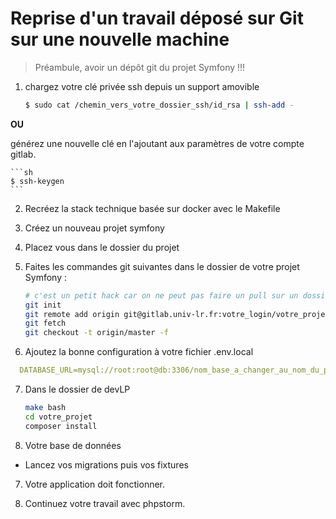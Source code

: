 # Reprise d'un travail déposé sur Git sur une nouvelle machine

> Préambule, avoir un dépôt git du projet Symfony !!!

1. chargez votre clé privée ssh depuis un support amovible

    ```sh
    $ sudo cat /chemin_vers_votre_dossier_ssh/id_rsa | ssh-add -
    ```

**OU**

générez une nouvelle clé en l'ajoutant aux paramètres de votre compte gitlab.

    ```sh
    $ ssh-keygen
    ```

2. Recréez la stack technique basée sur docker avec le Makefile
   
3. Créez un nouveau projet symfony
   
4. Placez vous dans le dossier du projet
   
5. Faites les commandes git suivantes dans le dossier de votre projet Symfony :

    ```sh
    # c'est un petit hack car on ne peut pas faire un pull sur un dossier existant
    git init
    git remote add origin git@gitlab.univ-lr.fr:votre_login/votre_projet.git
    git fetch
    git checkout -t origin/master -f
    ```

6. Ajoutez la bonne configuration à votre fichier .env.local

  ```yml
    DATABASE_URL=mysql://root:root@db:3306/nom_base_a_changer_au_nom_du_projet?serverVersion=mariadb-10.4.14
  ```


7. Dans le dossier de devLP
   
   ```sh
   make bash
   cd votre_projet
   composer install
   ```

8. Votre base de données
- Lancez vos migrations puis vos fixtures

7. Votre application doit fonctionner.

8. Continuez votre travail avec phpstorm.
